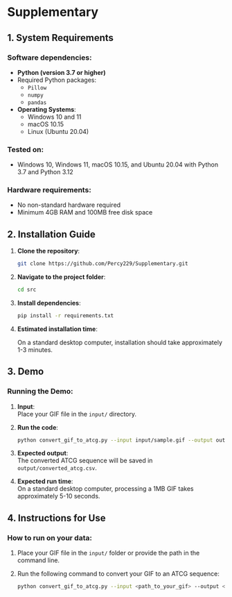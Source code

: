 # Supplementary

## 1. System Requirements
### Software dependencies:
- **Python (version 3.7 or higher)**
- Required Python packages:
  - `Pillow` 
  - `numpy` 
  - `pandas` 
- **Operating Systems**:  
  - Windows 10 and 11
  - macOS 10.15
  - Linux (Ubuntu 20.04)

### Tested on:
- Windows 10, Windows 11, macOS 10.15, and Ubuntu 20.04 with Python 3.7 and Python 3.12

### Hardware requirements:
- No non-standard hardware required
- Minimum 4GB RAM and 100MB free disk space

## 2. Installation Guide
1. **Clone the repository**:

    ```bash
    git clone https://github.com/Percy229/Supplementary.git
    ```

2. **Navigate to the project folder**:

    ```bash
    cd src
    ```

3. **Install dependencies**:

    ```bash
    pip install -r requirements.txt
    ```

4. **Estimated installation time**:

    On a standard desktop computer, installation should take approximately 1-3 minutes.

## 3. Demo
### Running the Demo:

1. **Input**:  
   Place your GIF file in the `input/` directory.

2. **Run the code**:

    ```bash
    python convert_gif_to_atcg.py --input input/sample.gif --output output/converted_atcg.csv
    ```

3. **Expected output**:  
   The converted ATCG sequence will be saved in `output/converted_atcg.csv`.

4. **Expected run time**:  
   On a standard desktop computer, processing a 1MB GIF takes approximately 5-10 seconds.

## 4. Instructions for Use

### How to run on your data:

1. Place your GIF file in the `input/` folder or provide the path in the command line.

2. Run the following command to convert your GIF to an ATCG sequence:

    ```bash
    python convert_gif_to_atcg.py --input <path_to_your_gif> --output <path_to_output_file>
    ```
